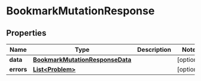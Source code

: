 

# BookmarkMutationResponse


## Properties

| Name | Type | Description | Notes |
|------------ | ------------- | ------------- | -------------|
|**data** | [**BookmarkMutationResponseData**](BookmarkMutationResponseData.md) |  |  [optional] |
|**errors** | [**List&lt;Problem&gt;**](Problem.md) |  |  [optional] |



